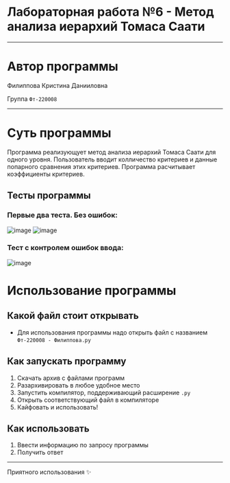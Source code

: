 # Лабораторная работа №6 - Метод анализа иерархий Томаса Саати
___
# Автор программы
Филиппова Кристина Данииловна 

Группа `Фт-220008`
___
# Суть программы
Программа реализующует метод анализа иерархий Томаса Саати для одного уровня. Пользователь вводит колличество критериев и данные попарного сравнения этих критериев. Программа расчитывает коэффициенты критериев.

## Тесты программы
### Первые два теста. Без ошибок:
![image](https://github.com/kristinaphilippova/Lab_rabota_6/assets/146865479/73d9a3cf-309f-4e47-8809-55f5af1a2961)
![image](https://github.com/kristinaphilippova/Lab_rabota_6/assets/146865479/572a1db0-344e-4411-9132-539ff4abf889)


### Тест с контролем ошибок ввода:
![image](https://github.com/kristinaphilippova/Lab_rabota_6/assets/146865479/75a6fb53-7508-4a15-b673-a01c1c506340)


# Использование программы
## Какой файл стоит открывать
- Для использования программы надо открыть файл с названием `Фт-220008 - Филиппова.py`
## Как запускать программу
1. Скачать архив с файлами программ
2. Разархивировать в любое удобное место
3. Запустить компилятор, поддерживающий расширение `.py`
4. Открыть соответствующий файл в компиляторе
5. Кайфовать и использовать!

## Как использовать
1. Ввести информацию по запросу программы
3. Получить ответ
___
 Приятного использования ✨
